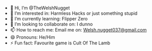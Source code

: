 - 👋 Hi, I’m @TheWelshNugget
- 👀 I’m interested in: Harmless Hacks or just something stupid
- 🌱 I’m currently learning: Flipper Zero
- 💞️ I’m looking to collaborate on: I dunno
- 📫 How to reach me: Email me on: Welsh.nugget037@gmail.com
- 😄 Pronouns: He/Him
- ⚡ Fun fact: Favourite game is Cult Of The Lamb

<!---
TheWelshNugget/TheWelshNugget is a ✨ special ✨ repository because its `README.md` (this file) appears on your GitHub profile.
You can click the Preview link to take a look at your changes.
--->
